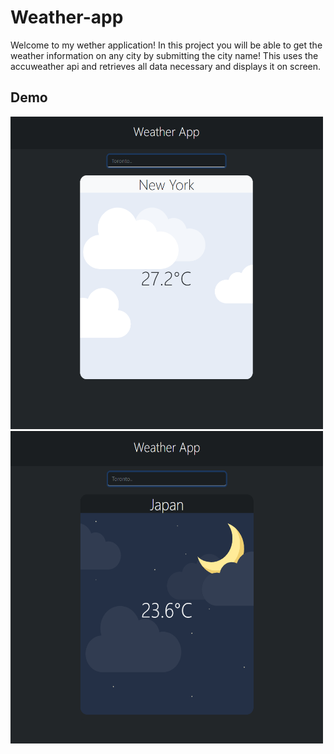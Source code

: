 # Weather-app
Welcome to my wether application!
In this project you will be able to get the weather information on any city by submitting the city name!
This uses the accuweather api and retrieves all data necessary and displays it on screen.

## Demo
<img src="img/demo1.png" width="500" height="500">
<img src="img/demo2.png" width="500" height="500">

